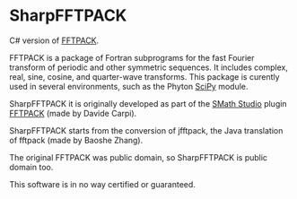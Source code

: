 # SharpFFTPACK
C# version of [FFTPACK](http://www.netlib.org/fftpack/).

FFTPACK is a package of Fortran subprograms for the fast Fourier transform of periodic and other symmetric sequences. It includes complex, real, sine, cosine, and quarter-wave transforms. This package is curently used in several environments, such as the Phyton [SciPy](http://docs.scipy.org/doc/scipy/reference/fftpack.html) module.

SharpFFTPACK it is originally developed as part of the [SMath Studio](http://en.smath.info/) plugin [FFTPACK](http://en.smath.info/forum/yaf_postst7230_FFTPACK.aspx) (made by Davide Carpi).

SharpFFTPACK starts from the conversion of jfftpack, the Java translation of fftpack (made by Baoshe Zhang).

The original FFTPACK was public domain, so SharpFFTPACK is public domain too.

This software is in no way certified or guaranteed.
